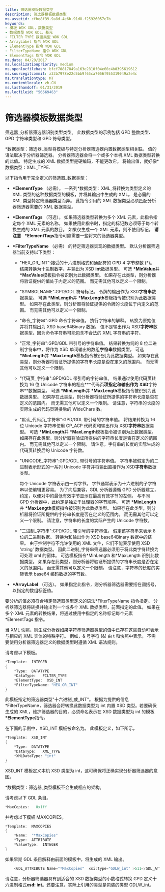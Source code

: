 ```yaml
---
title: 筛选器模板数据类型
description: 筛选器模板数据类型
ms.assetid: cfbe8f39-9a8d-4e6b-91d8-f25926057e7b
keywords:
- 模板 WDK GDL，数据类型
- 数据类型 WDK GDL，基元
- FILTER_TYPE 数据类型 WDK GDL
- ArrayLabel 指令 WDK GDL
- ElementType 指令 WDK GDL
- FilterTypeName 指令 WDK GDL
- ElementTags 指令 WDK GDL
ms.date: 04/20/2017
ms.localizationpriority: medium
ms.openlocfilehash: bfcf70817849a163e2810f04e60c4b0395619612
ms.sourcegitcommit: a33b7978e22d5bb9f65ca7056f955319049a2e4c
ms.translationtype: MT
ms.contentlocale: zh-CN
ms.lasthandoff: 01/31/2019
ms.locfileid: "56569463"
---
```

# <a name="filter-template-data-type"></a>筛选器模板数据类型


筛选器\_分析器筛选器识别类型类型。 此数据类型的示例包括 GPD 整数类型、 GPD 字符串类型和 GPD 符号类型。

\*数据类型：筛选器\_类型将模板与特定分析器筛选器内置数据类型相关联。 值的语法取决于分析器筛选器。 分析器筛选器会将一个或多个本机 XML 数据类型转换的此值。 特定生成的 XML 数据类型是硬编码，不能更改它。 将输出值，就好像\*数据类型：XML\_TYPE.

以下指令用于完全定义的筛选器\_数据类型：

-   **\*ElementType** （必需）。 一系列\*数据类型：XML\_将转换为类型定义的 XML 类型的这种数据类型的模板，并将其输出中生成的 XML。 是必需的 XML 类型特定筛选器类型而异。 此指令引用的 XML 数据类型必须匹配分析器筛选器需要的 XML 数据类型。

-   **\*ElementTags** （可选）。 如果筛选器类型转换为多个 XML 元素，此指令指定每个 XML 元素的名称。 如果使用此指令时，指定的标记数必须等于每个转换生成的 XML 元素的数目。 如果仅生成一个 XML 元素，则不使用标记。
    **请注意**    **\*ElementTags**指令可能需要一些将来的筛选器类型。

     

-   **\*FilterTypeName** （必需） 的特定筛选器实现的数据类型。 默认分析器筛选器当前支持以下类型：
    -   "HEX\_OR\_INT":接受的十六进制格式和通配符的 GPD 4 字节整数 (\*)。 结果转换为十进制数字，并输出为 XSD **int**数据类型。 可选 **\*MinValue**并 **\*MaxValue**模板指令被识别为此数据类型。 如果存在此类型，则分析器将验证提供的值处于内定义的范围。 而无需其他可以定义一个限制。
    -   "SYMBOLNAME":GPD/GDL 符号标记。 令牌的输出作为 XSD**字符串**数据类型。 可选 **\*MinLength**并 **\*MaxLength**模板指令被识别为此数据类型。 如果存在此类型，则分析器将验证提供的令牌的长度位于内定义的范围。 而无需其他可以定义一个限制。
    -   "命令\_字符串":GPD 命令字符串值。 执行字符串的解释。 转换为原始值并将其输出为 XSD base64Binary 数据。 值不是输出作为 XSD**字符串**数据类型，因为命令字符串可能包含不合法的 XML 字符串的字符。
    -   "正常\_字符串":GPD/GDL 带引号的字符串值。 结果转换为纯的 8 位二进制字符串中，将作为 XSD 单词输出的数组**字符串**数据类型。 可选 **\*MinLength**并 **\*MaxLength**模板指令被识别为此数据类型。 如果存在此类型，则分析器将验证所提供的字符串长度是否在定义的范围内。 而无需其他可以定义一个限制。
    -   "代码页\_字符串":GPD/GDL 带引号的字符串值。 结果通过使用代码页转换为 16 位 Unicode 字符串的相应**\*代码页**项指定和输出作为 XSD**字符串**数据类型。 可选 **\*MinLength**并 **\*MaxLength**模板指令被识别为此数据类型。 如果存在此类型，则分析器将验证所提供的字符串长度是否在定义的范围内。 而无需其他可以定义一个限制。 请注意，字符串的长度的实际生成的代码页转换后的 WideChars 数。
    -   "默认\_代码页\_字符串":GPD/GDL 带引号的字符串值。 将结果转换为 16 位 Unicode 字符串使用 CP\_ACP 代码页和输出作为 XSD**字符串**数据类型。 可选 **\*MinLength**并 **\*MaxLength**模板指令被识别为此数据类型。 如果存在此类型，则分析器将验证所提供的字符串长度是否在定义的范围内。 而无需其他可以定义一个限制。 请注意，字符串的长度的实际生成的代码页转换后的 Unicode 字符数。
    -   "UNICODE\_字符串":GPD/GDL 带引号的字符串值。 字符串被假定为的二进制表示形式的一系列 Unicode 字符并将输出直接作为 XSD**字符串**数据类型。

        每个 Unicode 字符表示由一对字节。 字节通常表示为十六进制的子字符串以使编辑更容易。 为了向后兼容，GDL 分析器遵循 GPD 分析器建立，约定，以便对中的最低有效字节显示在最高有效字节的左侧。 与不同 GPD 分析器中，此约定是独立于处理器的字节顺序。 可选 **\*MinLength**并 **\*MaxLength**模板指令被识别为此数据类型。 如果存在此类型，则分析器将验证所提供的字符串长度是否在定义的范围内。 而无需其他可以定义一个限制。 请注意，字符串的长度的实际产生的 Unicode 字符数。

    -   "二进制\_字符串":GPD/GDL 带引号的字符串值。 假定该字符串来表示 8 位的二进制数据。 转换为和输出作为 XSD base64Binary 数据中的结果。 由于控制字符不允许使用的 XML 文件，它们不能表示使用 XSD 'string' 数据类型。 因此二进制\_字符串筛选器必须用于将此类字符转换为可处理 xml 的窗体。 可选模板指令\*MinLength 和\*MaxLength 识别此数据类型。 如果存在此类型，则分析器将验证所提供的字符串长度是否在定义的范围内。 而无需其他可以定义一个限制。 请注意，字符串的长度的实际表示 base64 编码数据的字节数。

-   **\*ArrayLabel** （可选）。 如果指定此指令，则分析器筛选器需要括在圆括号，以指定的数组标签值。

要分析的值必须符合特定筛选器类型定义的语法\*FilterTypeName 指令指定。 分析器筛选器将转换并输出到一个或多个 XML 数据类型，前面指定的此值。 如果在多个 XML 元素的转换结果，将通过使用中指定的名称标记每个元素\*ElementTags 指令。

当 XML 快照，则生成分析器如果字符串筛选器类型的值中已存在这些自动可表示与相应的 XML 实体的特殊字符。 例如，& 号字符 (&) 由 t 和快照中表示。 不需要使用分析器筛选器定义的数据类型时遵循 XML 语法规则。

请考虑以下模板。

```cpp
*Template:  INTEGER
{
    *Type:  DATATYPE
    *DataType:   FILTER_TYPE
    *ElementType:  XSD_INT
    *FilterTypeName: "HEX_OR_INT"
}
```

此模板指定的筛选器类型"十六进制\_或\_INT"。 根据为提供的信息\*FilterTypeName，筛选器会将转换此数据类型为 int 内置 XSD 类型。若要确保生成的 XML，维护筛选器的目的，必须命名表示在 XSD 数据类型为 int 的模板 **\*ElementType**指令。

在下面的示例中，XSD\_INT 模板被命名为。 此模板定义，如下所示。

```cpp
*Template:  XSD_INT
{
    *Type:  DATATYPE
    *DataType:   XML_TYPE
    *XMLDataType: "int"  
}
```

XSD\_INT 模板定义本机 XSD 类型为 int，这可确保将正确实现分析器筛选器的意图。

\*数据类型：筛选器\_类型模板不会生成相应的架构。

请考虑以下 GDL 条目。

```cpp
*MaxCopies:   0x1ff
```

并考虑以下模板 MAXCOPIES。

```cpp
*Template:  MAXCOPIES
{
    *Name:  "*MaxCopies"
    *Type:  ATTRIBUTE
    *ValueType:  INTEGER
}
```

如果早期 GDL 条目解释由前面的模板中，将生成的 XML 输出。

```cpp
    <GDL_ATTRIBUTE Name="*MaxCopies"  xsi:type="GDLW_int" >511</GDL_ATTRIBUTE> 
```

请注意，分析器筛选器具有到适合的 XSD 数据类型的小数格式转换 GPD 定义十六进制格式**xsd: int**。还要注意，实际上引用的类型是包装的类型 GDLW\_int。

 

 




